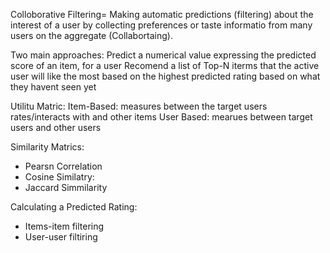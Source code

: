 Colloborative  Filtering= Making automatic predictions (filtering) about the interest of a user by collecting preferences or taste informatio from many users on the aggregate (Collabortaing). 

Two main approaches: Predict a numerical value expressing the predicted score of an item, for a user
Recomend a list of Top-N iterms that the active user will like the most based on the highest predicted rating based on what they havent seen yet

Utilitu Matric:
Item-Based: measures between the target users rates/interacts with and other items
User Based: mearues between target users and other users

Similarity Matrics:
- Pearsn Correlation
- Cosine Similatry:
- Jaccard Simmilarity

Calculating a Predicted Rating:
- Items-item filtering
- User-user filtiring

